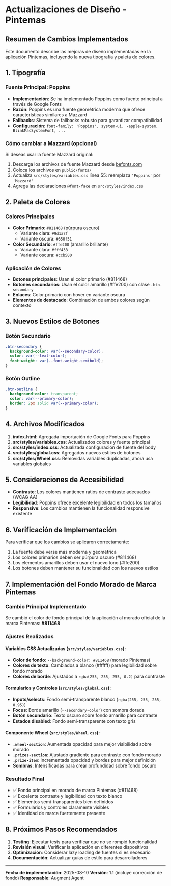 # Actualizaciones de Diseño - Pintemas

## Resumen de Cambios Implementados

Este documento describe las mejoras de diseño implementadas en la aplicación Pintemas, incluyendo la nueva tipografía y paleta de colores.

## 1. Tipografía

### Fuente Principal: Poppins
- **Implementación**: Se ha implementado Poppins como fuente principal a través de Google Fonts
- **Razón**: Poppins es una fuente geométrica moderna que ofrece características similares a Mazzard
- **Fallbacks**: Sistema de fallbacks robusto para garantizar compatibilidad
- **Configuración**: `font-family: 'Poppins', system-ui, -apple-system, BlinkMacSystemFont, ...`

### Cómo cambiar a Mazzard (opcional)
Si deseas usar la fuente Mazzard original:
1. Descarga los archivos de fuente Mazzard desde [befonts.com](https://befonts.com/mazzard-font-family.html)
2. Coloca los archivos en `public/fonts/`
3. Actualiza `src/styles/variables.css` línea 55: reemplaza `'Poppins'` por `'Mazzard'`
4. Agrega las declaraciones `@font-face` en `src/styles/index.css`

## 2. Paleta de Colores

### Colores Principales
- **Color Primario**: `#811468` (púrpura oscuro)
  - Variante clara: `#9d1a7f`
  - Variante oscura: `#650f51`
- **Color Secundario**: `#ffe200` (amarillo brillante)
  - Variante clara: `#fff433`
  - Variante oscura: `#ccb500`

### Aplicación de Colores
- **Botones principales**: Usan el color primario (#811468)
- **Botones secundarios**: Usan el color amarillo (#ffe200) con clase `.btn-secondary`
- **Enlaces**: Color primario con hover en variante oscura
- **Elementos de destacado**: Combinación de ambos colores según contexto

## 3. Nuevos Estilos de Botones

### Botón Secundario
```css
.btn-secondary {
  background-color: var(--secondary-color);
  color: var(--text-color);
  font-weight: var(--font-weight-semibold);
}
```

### Botón Outline
```css
.btn-outline {
  background-color: transparent;
  color: var(--primary-color);
  border: 2px solid var(--primary-color);
}
```

## 4. Archivos Modificados

1. **index.html**: Agregada importación de Google Fonts para Poppins
2. **src/styles/variables.css**: Actualizados colores y fuente principal
3. **src/styles/index.css**: Actualizada configuración de fuente del body
4. **src/styles/global.css**: Agregados nuevos estilos de botones
5. **src/styles/Wheel.css**: Removidas variables duplicadas, ahora usa variables globales

## 5. Consideraciones de Accesibilidad

- **Contraste**: Los colores mantienen ratios de contraste adecuados (WCAG AA)
- **Legibilidad**: Poppins ofrece excelente legibilidad en todos los tamaños
- **Responsive**: Los cambios mantienen la funcionalidad responsive existente

## 6. Verificación de Implementación

Para verificar que los cambios se aplicaron correctamente:
1. La fuente debe verse más moderna y geométrica
2. Los colores primarios deben ser púrpura oscuro (#811468)
3. Los elementos amarillos deben usar el nuevo tono (#ffe200)
4. Los botones deben mantener su funcionalidad con los nuevos estilos

## 7. Implementación del Fondo Morado de Marca Pintemas

### Cambio Principal Implementado
Se cambió el color de fondo principal de la aplicación al morado oficial de la marca Pintemas: **#811468**

### Ajustes Realizados

#### Variables CSS Actualizadas (`src/styles/variables.css`):
- **Color de fondo**: `--background-color: #811468` (morado Pintemas)
- **Colores de texto**: Cambiados a blanco (#ffffff) para legibilidad sobre fondo morado
- **Colores de borde**: Ajustados a `rgba(255, 255, 255, 0.2)` para contraste

#### Formularios y Controles (`src/styles/global.css`):
- **Inputs/selects**: Fondo semi-transparente blanco (`rgba(255, 255, 255, 0.95)`)
- **Focus**: Borde amarillo (`--secondary-color`) con sombra dorada
- **Botón secundario**: Texto oscuro sobre fondo amarillo para contraste
- **Estados disabled**: Fondo semi-transparente con texto gris

#### Componente Wheel (`src/styles/Wheel.css`):
- **`.wheel-section`**: Aumentada opacidad para mejor visibilidad sobre morado
- **`.prizes-section`**: Ajustado gradiente para contraste con fondo morado
- **`.prize-item`**: Incrementada opacidad y bordes para mejor definición
- **Sombras**: Intensificadas para crear profundidad sobre fondo oscuro

### Resultado Final
- ✅ Fondo principal en morado de marca Pintemas (#811468)
- ✅ Excelente contraste y legibilidad con texto blanco
- ✅ Elementos semi-transparentes bien definidos
- ✅ Formularios y controles claramente visibles
- ✅ Identidad de marca fuertemente presente

## 8. Próximos Pasos Recomendados

1. **Testing**: Ejecutar tests para verificar que no se rompió funcionalidad
2. **Revisión visual**: Verificar la aplicación en diferentes dispositivos
3. **Optimización**: Considerar lazy loading de fuentes si es necesario
4. **Documentación**: Actualizar guías de estilo para desarrolladores

---

**Fecha de implementación**: 2025-08-10
**Versión**: 1.1 (incluye corrección de fondo)
**Responsable**: Augment Agent
